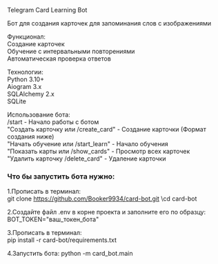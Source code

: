  Telegram Card Learning Bot
 
Бот для создания карточек для запоминания слов с изображениями

Функционал:\
Создание карточек\
Обучение с интервальными повторениями\
Автоматическая проверка ответов

Технологии:\
Python 3.10+\
Aiogram 3.x\
SQLAlchemy 2.x\
SQLite 

Использование бота:\
/start - Начало работы с ботом\
"Создать карточку или /create_card" - Создание карточки (Формат создания ниже)\
"Начать обучение или /start_learn" - Начало обучения\
"Показать карты или /show_cards" - Просмотр всех карточек\
"Удалить карточку /delete_card" - Удаление карточки

### Что бы запустить бота нужно:

1.Прописать в терминал:\
git clone https://github.com/Booker9934/card-bot.git
\cd card-bot

2.Создайте файл .env в корне проекта и заполните его по образцу:\
BOT_TOKEN="ваш_токен_бота"

3.Прописать в терминал:\
pip install -r card-bot/requirements.txt 


4.Запустить бота:
python -m card_bot.main
